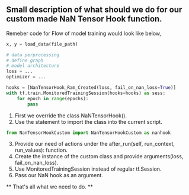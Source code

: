 
## Small description of what should we do for our custom made NaN Tensor Hook function.

Remeber code for Flow of model training would look like below,

```python
x, y = load_data(file_path)

# data perprocessing
# define graph
# model architecture
loss = ...
optimizer = ...

hooks = [NanTensorHook_Ram_Created(loss, fail_on_nan_loss=True)]
with tf.train.MonitoredTrainingSession(hooks=hooks) as sess:
    for epoch in range(epochs):
        pass
```

1. First we override the class NaNTensorHook(). 
2. Use the statement to import the class into the current script.
```python 
from NanTensorHookCustom import NanTensorHookCustom as nanhook
```
3. Provide our need of actions under the after_run(self, run_context, run_values): function.
4. Create the instance of the custom class and provide arguments(loss, fail_on_nan_loss).
5. Use MonitoredTrainingSession instead of regular tf.Session.
6. Pass our NaN hook as an argument.

** That's all what we need to do. **

